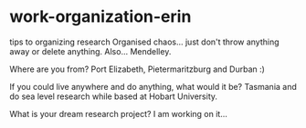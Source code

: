 # work-organization-erin
tips to organizing research
Organised chaos... just don't throw anything away or delete anything. Also... Mendelley.

Where are you from?
Port Elizabeth, Pietermaritzburg and Durban :)

If you could live anywhere and do anything, what would it be?
Tasmania and do sea level research while based at Hobart University.

What is your dream research project?
I am working on it...
